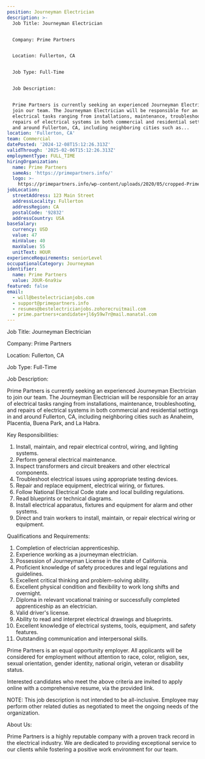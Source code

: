```yaml
---
position: Journeyman Electrician
description: >-
  Job Title: Journeyman Electrician 


  Company: Prime Partners


  Location: Fullerton, CA 


  Job Type: Full-Time 


  Job Description:


  Prime Partners is currently seeking an experienced Journeyman Electrician to
  join our team. The Journeyman Electrician will be responsible for an array of
  electrical tasks ranging from installations, maintenance, troubleshooting, and
  repairs of electrical systems in both commercial and residential settings in
  and around Fullerton, CA, including neighboring cities such as...
location: 'Fullerton, CA'
team: Commercial
datePosted: '2024-12-08T15:12:26.313Z'
validThrough: '2025-02-06T15:12:26.313Z'
employmentType: FULL_TIME
hiringOrganization:
  name: Prime Partners
  sameAs: 'https://primepartners.info/'
  logo: >-
    https://primepartners.info/wp-content/uploads/2020/05/cropped-Prime-Partners-Logo-NO-BG-1-1.png
jobLocation:
  streetAddress: 123 Main Street
  addressLocality: Fullerton
  addressRegion: CA
  postalCode: '92832'
  addressCountry: USA
baseSalary:
  currency: USD
  value: 47
  minValue: 40
  maxValue: 55
  unitText: HOUR
experienceRequirements: seniorLevel
occupationalCategory: Journeyman
identifier:
  name: Prime Partners
  value: JOUR-6na9iw
featured: false
email:
  - will@bestelectricianjobs.com
  - support@primepartners.info
  - resumes@bestelectricianjobs.zohorecruitmail.com
  - prime.partners+candidate+jl6y59w7r@mail.manatal.com
---
```




Job Title: Journeyman Electrician 

Company: Prime Partners

Location: Fullerton, CA 

Job Type: Full-Time 

Job Description:

Prime Partners is currently seeking an experienced Journeyman Electrician to join our team. The Journeyman Electrician will be responsible for an array of electrical tasks ranging from installations, maintenance, troubleshooting, and repairs of electrical systems in both commercial and residential settings in and around Fullerton, CA, including neighboring cities such as Anaheim, Placentia, Buena Park, and La Habra. 

Key Responsibilities:

1. Install, maintain, and repair electrical control, wiring, and lighting systems. 
2. Perform general electrical maintenance.
3. Inspect transformers and circuit breakers and other electrical components.
4. Troubleshoot electrical issues using appropriate testing devices.
5. Repair and replace equipment, electrical wiring, or fixtures.
6. Follow National Electrical Code state and local building regulations.
7. Read blueprints or technical diagrams.
8. Install electrical apparatus, fixtures and equipment for alarm and other systems.
9. Direct and train workers to install, maintain, or repair electrical wiring or equipment.

Qualifications and Requirements:

1. Completion of electrician apprenticeship.
2. Experience working as a journeyman electrician.
3. Possession of Journeyman License in the state of California.
4. Proficient knowledge of safety procedures and legal regulations and guidelines.
5. Excellent critical thinking and problem-solving ability.
6. Excellent physical condition and flexibility to work long shifts and overnight.
7. Diploma in relevant vocational training or successfully completed apprenticeship as an electrician.
8. Valid driver's license.
9. Ability to read and interpret electrical drawings and blueprints.
10. Excellent knowledge of electrical systems, tools, equipment, and safety features.
11. Outstanding communication and interpersonal skills.

Prime Partners is an equal opportunity employer. All applicants will be considered for employment without attention to race, color, religion, sex, sexual orientation, gender identity, national origin, veteran or disability status. 

Interested candidates who meet the above criteria are invited to apply online with a comprehensive resume, via the provided link. 

NOTE: This job description is not intended to be all-inclusive. Employee may perform other related duties as negotiated to meet the ongoing needs of the organization. 

About Us:

Prime Partners is a highly reputable company with a proven track record in the electrical industry. We are dedicated to providing exceptional service to our clients while fostering a positive work environment for our team.